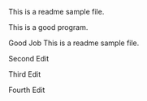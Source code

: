 This is a readme sample file.

This is a good program.

Good Job
This is a readme sample file. 

Second Edit

Third Edit

Fourth Edit
